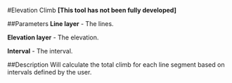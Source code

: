 #Elevation Climb
**[This tool has not been fully developed]**

##Parameters
**Line layer** - The lines.

**Elevation layer** - The elevation.

**Interval** - The interval.

##Description
Will calculate the total climb for each line segment based on intervals
defined by the user.
